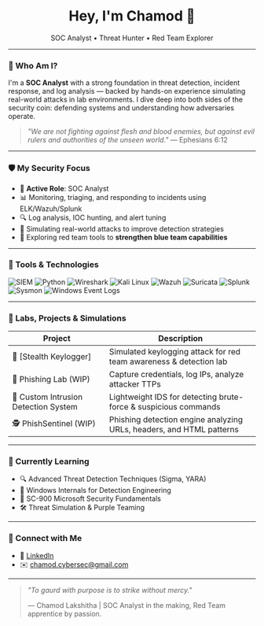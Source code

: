 <h1 align="center">Hey, I'm Chamod 👋</h1>
<p align="center">SOC Analyst • Threat Hunter • Red Team Explorer</p>

---

### 🧠 Who Am I?

I'm a **SOC Analyst** with a strong foundation in threat detection, incident response, and log analysis — backed by hands-on experience simulating real-world attacks in lab environments. I dive deep into both sides of the security coin: defending systems and understanding how adversaries operate.

> _"We are not fighting against flesh and blood enemies, but against evil rulers and authorities of the unseen world."_ — Ephesians 6:12

---

### 🛡️ My Security Focus

- 🧠 **Active Role**: SOC Analyst 
- 📊 Monitoring, triaging, and responding to incidents using ELK/Wazuh/Splunk
- 🔍 Log analysis, IOC hunting, and alert tuning
- 🧪 Simulating real-world attacks to improve detection strategies
- 🚀 Exploring red team tools to **strengthen blue team capabilities**

---

### 🧰 Tools & Technologies

![SIEM](https://img.shields.io/badge/-SIEM-003B71?style=flat&logo=elastic&logoColor=white)
![Python](https://img.shields.io/badge/-Python-3776AB?style=flat&logo=python&logoColor=white)
![Wireshark](https://img.shields.io/badge/-Wireshark-1679A7?style=flat&logo=wireshark&logoColor=white)
![Kali Linux](https://img.shields.io/badge/-Kali_Linux-557C94?style=flat&logo=kalilinux&logoColor=white)
![Wazuh](https://img.shields.io/badge/-Wazuh-0053A0?style=flat&logo=windows-terminal&logoColor=white)
![Suricata](https://img.shields.io/badge/-Suricata-FC5130?style=flat&logo=fluentd&logoColor=white)
![Splunk](https://img.shields.io/badge/-Splunk-000000?style=flat&logo=splunk&logoColor=white)
![Sysmon](https://img.shields.io/badge/-Sysmon-2B303A?style=flat&logo=windows&logoColor=white)
![Windows Event Logs](https://img.shields.io/badge/-Windows_Logs-0078D6?style=flat&logo=windows&logoColor=white)

---

### 🧪 Labs, Projects & Simulations

| Project | Description |
|--------|-------------|
| 🔑 [Stealth Keylogger]| Simulated keylogging attack for red team awareness & detection lab |
| 🧠 Phishing Lab (WIP) | Capture credentials, log IPs, analyze attacker TTPs |
| 🧨 Custom Intrusion Detection System | Lightweight IDS for detecting brute-force & suspicious commands |
| 🕵️ PhishSentinel (WIP) | Phishing detection engine analyzing URLs, headers, and HTML patterns |

---

### 📖 Currently Learning

- 🔍 Advanced Threat Detection Techniques (Sigma, YARA)
- 🧠 Windows Internals for Detection Engineering
- 🎯 SC-900 Microsoft Security Fundamentals
- 🛠 Threat Simulation & Purple Teaming

---


### 🔗 Connect with Me

- 💼 [LinkedIn](www.linkedin.com/in/chamodcybersec)
- ✉️ chamod.cybersec@gmail.com

---

> _"To gaurd with purpose is to strike without mercy."_  
>  
> — Chamod Lakshitha | SOC Analyst in the making, Red Team apprentice by passion.
